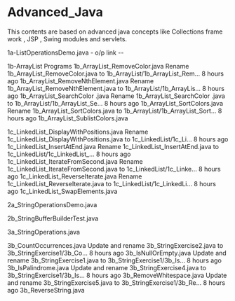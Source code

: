# Advanced_Java
This contents are based on advanced java concepts like Collections frame work , JSP , Swing modules and servlets.

1a-ListOperationsDemo.java  - o/p link --

1b-ArrayList Programs 
   1b_ArrayList_RemoveColor.java
Rename 1b_ArrayList_RemoveColor.java to 1b_ArrayList/1b_ArrayList_Rem…
8 hours ago
1b_ArrayList_RemoveNthElement.java
Rename 1b_ArrayList_RemoveNthElement.java to 1b_ArrayList/1b_ArrayLis…
8 hours ago
1b_ArrayList_SearchColor .java
Rename 1b_ArrayList_SearchColor .java to 1b_ArrayList/1b_ArrayList_Se…
8 hours ago
1b_ArrayList_SortColors.java
Rename 1b_ArrayList_SortColors.java to 1b_ArrayList/1b_ArrayList_Sort…
8 hours ago
1b_ArrayList_SublistColors.java




1c_LinkedList_DisplayWithPositions.java
Rename 1c_LinkedList_DisplayWithPositions.java to 1c_LinkedList/1c_Li…
8 hours ago
1c_LinkedList_InsertAtEnd.java
Rename 1c_LinkedList_InsertAtEnd.java to 1c_LinkedList/1c_LinkedList_…
8 hours ago
1c_LinkedList_IterateFromSecond.java
Rename 1c_LinkedList_IterateFromSecond.java to 1c_LinkedList/1c_Linke…
8 hours ago
1c_LinkedList_ReverseIterate.java
Rename 1c_LinkedList_ReverseIterate.java to 1c_LinkedList/1c_LinkedLi…
8 hours ago
1c_LinkedList_SwapElements.java


2a_StringOperationsDemo.java

2b_StringBufferBuilderTest.java

3a_StringOperations.java

3b_CountOccurrences.java
Update and rename 3b_StringExercise2.java to 3b_StringExercise1/3b_Co…
8 hours ago
3b_IsNullOrEmpty.java
Update and rename 3b_StringExercise1.java to 3b_StringExercise1/3b_Is…
8 hours ago
3b_IsPalindrome.java
Update and rename 3b_StringExercise4.java to 3b_StringExercise1/3b_Is…
8 hours ago
3b_RemoveWhitespace.java
Update and rename 3b_StringExercise5.java to 3b_StringExercise1/3b_Re…
8 hours ago
3b_ReverseString.java











